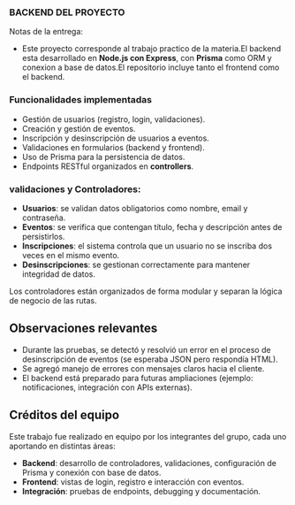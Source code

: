 ### BACKEND DEL PROYECTO 
                          
Notas de la entrega:
- Este proyecto corresponde al trabajo practico de la materia.El backend esta desarrollado en **Node.js con Express**, con **Prisma** como ORM y conexion a base de datos.El repositorio incluye tanto el frontend como el backend.

### Funcionalidades implementadas

- Gestión de usuarios (registro, login, validaciones).
- Creación y gestión de eventos.
- Inscripción y desinscripción de usuarios a eventos.
- Validaciones en formularios (backend y frontend).
- Uso de Prisma para la persistencia de datos.
- Endpoints RESTful organizados en **controllers**.

### validaciones y Controladores:
- **Usuarios**: se validan datos obligatorios como nombre, email y contraseña.  
- **Eventos**: se verifica que contengan título, fecha y descripción antes de persistirlos.  
- **Inscripciones**: el sistema controla que un usuario no se inscriba dos veces en el mismo evento.  
- **Desinscripciones**: se gestionan correctamente para mantener integridad de datos.  

Los controladores están organizados de forma modular y separan la lógica de negocio de las rutas.
## Observaciones relevantes

- Durante las pruebas, se detectó y resolvió un error en el proceso de desinscripción de eventos (se esperaba JSON pero respondía HTML).  
- Se agregó manejo de errores con mensajes claros hacia el cliente.  
- El backend está preparado para futuras ampliaciones (ejemplo: notificaciones, integración con APIs externas).
## Créditos del equipo

Este trabajo fue realizado en equipo por los integrantes del grupo, cada uno aportando en distintas áreas:  

- **Backend**: desarrollo de controladores, validaciones, configuración de Prisma y conexión con base de datos.  
- **Frontend**: vistas de login, registro e interacción con eventos.  
- **Integración**: pruebas de endpoints, debugging y documentación.
